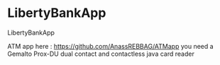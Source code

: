 # LibertyBankApp
LibertyBankApp

ATM app here : https://github.com/AnassREBBAG/ATMapp
you need a Gemalto Prox-DU dual contact and contactless java card reader
